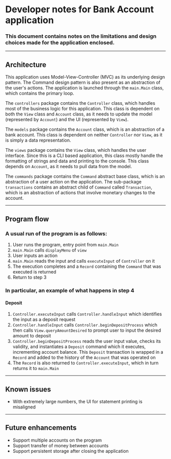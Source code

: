 # Developer notes for Bank Account application
### This document contains notes on the limitations and design choices made for the application enclosed.

---
## Architecture
This application uses Model-View-Controller (MVC) as its underlying design pattern.
The Command design pattern is also present as an abstraction of the user's actions.
The application is launched through the `main.Main` class, which contains the primary loop.

The `controllers` package contains the `Controller` class, which handles most of the business
logic for this application. This class is dependent on both the `View` class and `Account` class,
as it needs to update the model (represented by `Account`) and the UI (represented by `View`).

The `models` package contains the `Account` class, which is an abstraction of a bank account.
This class is dependent on neither `Controller` nor `View`, as it is simply a data representation.

The `views` package contains the `View` class, which handles the user interface. Since this is a 
CLI based application, this class mostly handle the formatting of strings and data and printing to
the console. This class depends on `Account`, as it needs to pull data from the model.

The `commands` package contains the `Command` abstract base class, which is an abstraction of a user
action on the application. The sub-package `transactions` contains an abstract child of `Command` called
`Transaction`, which is an abstraction of actions that involve monetary changes to the account.

---
## Program flow
### A usual run of the program is as follows:
1. User runs the program, entry point from `main.Main`
2. `main.Main` calls `displayMenu` of `view`
3. User inputs an action
4. `main.Main` reads the input and calls `executeInput` of `Controller` on it
5. The execution completes and a `Record` containing the `Command` that was executed is returned
6. Return to step 3

### In particular, an example of what happens in step 4
#### Deposit
1. `Controller.executeInput` calls `Controller.handleInput` which identifies the input as a deposit request
2. `Controller.handleInput` calls `Controller.beginDepositProcess` which then calls `View.queryAmountDesired` to prompt 
user to input the desired amount to deposit
3. `Controller.beginDepositProcess` reads the user input value, checks its validity, and instantiates a `Deposit`
command which it executes, incrementing account balance. This `Deposit` transaction is wrapped in a `Record` and added
to the history of the `Account` that was operated on
4. The `Record` is also returned to `Controller.executeInput`, which in turn returns it to `main.Main`


---
## Known issues
* With extremely large numbers, the UI for statement printing is misaligned
---
## Future enhancements
* Support multiple accounts on the program
* Support transfer of money between accounts
* Support persistent storage after closing the application
